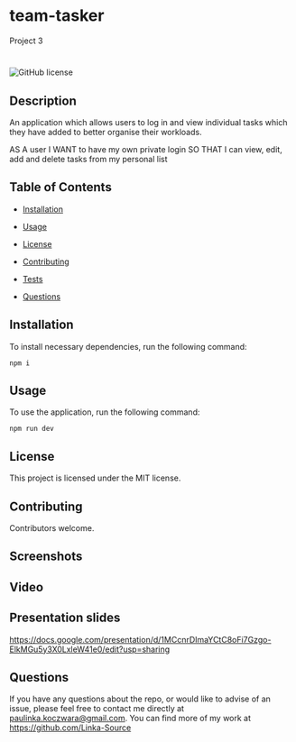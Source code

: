 # team-tasker
Project 3

#
![GitHub license](https://img.shields.io/badge/license-MIT-blue.svg)

## Description

An application which allows users to log in and view individual tasks which they have added to better organise their workloads.

AS A user
I WANT to have my own private login
SO THAT I can view, edit, add and delete tasks from my personal list


## Table of Contents 

* [Installation](#installation)

* [Usage](#usage)

* [License](#license)

* [Contributing](#contributing)

* [Tests](#tests)

* [Questions](#questions)

## Installation

To install necessary dependencies, run the following command:

```
npm i
```

## Usage

To use the application, run the following command:

```
npm run dev
```

## License

This project is licensed under the MIT license.
  
## Contributing

Contributors welcome.

## Screenshots




## Video


## Presentation slides

https://docs.google.com/presentation/d/1MCcnrDImaYCtC8oFi7Gzgo-ElkMGu5y3X0LxleW41e0/edit?usp=sharing

## Questions

If you have any questions about the repo, or would like to advise of an issue, please feel free to contact me directly at paulinka.koczwara@gmail.com. You can find more of my work at https://github.com/Linka-Source


